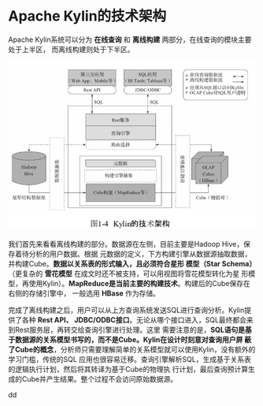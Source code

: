 Apache Kylin的技术架构
================================================================================
Apache Kylin系统可以分为 **在线查询** 和 **离线构建** 两部分，在线查询的模块主要处于上半区，
而离线构建则处于下半区。

![Kylin的技术架构](img/2.png)

我们首先来看看离线构建的部分。数据源在左侧，目前主要是Hadoop Hive，保存着待分析的用户数据。根据
元数据的定义，下方构建引擎从数据源抽取数据，并构建Cube。**数据以关系表的形式输入，且必须符合星形
模型（Star Schema）**（更复杂的 **雪花模型** 在成文时还不被支持，可以用视图将雪花模型转化为星
形模型，再使用Kylin）。**MapReduce是当前主要的构建技术**。构建后的Cube保存在右侧的存储引擎中，
一般选用 **HBase** 作为存储。

完成了离线构建之后，用户可以从上方查询系统发送SQL进行查询分析。Kylin提供了各种 **Rest API、
JDBC/ODBC接口**。无论从哪个接口进入，SQL最终都会来到Rest服务层，再转交给查询引擎进行处理。这里
需要注意的是，**SQL语句是基于数据源的关系模型书写的，而不是Cube。Kylin在设计时刻意对查询用户屏
蔽了Cube的概念**，分析师只需要理解简单的关系模型就可以使用Kylin，没有额外的学习门槛，传统的SQL
应用也很容易迁移。查询引擎解析SQL，生成基于关系表的逻辑执行计划，然后将其转译为基于Cube的物理执
行计划，最后查询预计算生成的Cube并产生结果。整个过程不会访问原始数据源。




































dd
